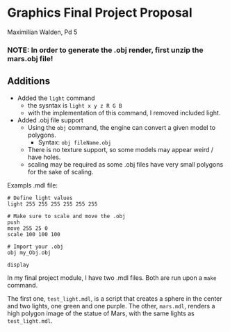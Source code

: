 # Graphics Final Project Proposal

Maximilian Walden, Pd 5

### NOTE: In order to generate the .obj render, first unzip the mars.obj file!

## Additions

- Added the `light` command
  - the sysntax is `light x y z R G B`
  - with the implementation of this command, I removed included light.
- Added .obj file support
  - Using the `obj` command, the engine can convert a given model to polygons.
    - Syntax: `obj fileName.obj`
  - There is no texture support, so some models may appear weird / have holes.
  - scaling may be required as some .obj files have very small polygons for the sake of scaling.

Exampls .mdl file:

```
# Define light values
light 255 255 255 255 255 255

# Make sure to scale and move the .obj
push
move 255 25 0
scale 100 100 100

# Import your .obj
obj my_Obj.obj

display
```

In my final project module, I have two .mdl files. Both are run upon a `make` command.

The first one, `test_light.mdl`, is a script that creates a sphere in the center and two lights, one green and one purple.
The other, `mars.mdl`, renders a high polygon image of the statue of Mars, with the same lights as `test_light.mdl`.
